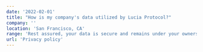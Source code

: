 ```yaml
---
date: '2022-02-01'
title: "How is my company's data utilized by Lucia Protocol?"
company: ''
location: 'San Francisco, CA'
range: 'Rest assured, your data is secure and remains under your ownership. We utilize the information you provide to identify optimal funding options and lenders without disclosing your identity to them. Our system prioritizes your privacy, granting you full control over data visibility. You have the autonomy to decide when and to whom your information is shared. Explore your matches without the need to disclose any details!'
url: 'Privacy policy'
---
```

